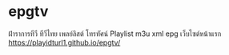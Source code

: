 # epgtv
ฝ้าราการทีวี ทีวีไทย
เพลย์ลิสต์ โทรทัศน์ 
Playlist m3u
xml epg
เว็บไซต์หน้าแรก https://playidturl1.github.io/epgtv/
